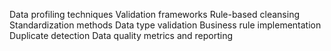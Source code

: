 Data profiling techniques
Validation frameworks
Rule-based cleansing
Standardization methods
Data type validation
Business rule implementation
Duplicate detection
Data quality metrics and reporting
